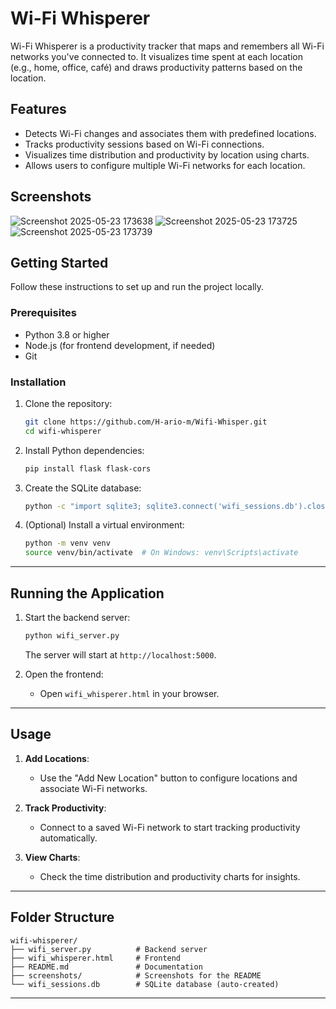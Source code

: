 # Wi-Fi Whisperer

Wi-Fi Whisperer is a productivity tracker that maps and remembers all Wi-Fi networks you've connected to. It visualizes time spent at each location (e.g., home, office, café) and draws productivity patterns based on the location.

## Features
- Detects Wi-Fi changes and associates them with predefined locations.
- Tracks productivity sessions based on Wi-Fi connections.
- Visualizes time distribution and productivity by location using charts.
- Allows users to configure multiple Wi-Fi networks for each location.

## Screenshots
![Screenshot 2025-05-23 173638](https://github.com/user-attachments/assets/baa493d2-7ea8-4168-9c91-1e85a445e400)
![Screenshot 2025-05-23 173725](https://github.com/user-attachments/assets/5d411f4c-1993-4945-a3f7-abe85fb4d43f)
![Screenshot 2025-05-23 173739](https://github.com/user-attachments/assets/f6416b19-fd7d-40cd-887e-7796558b2f70)


## Getting Started

Follow these instructions to set up and run the project locally.

### Prerequisites
- Python 3.8 or higher
- Node.js (for frontend development, if needed)
- Git

### Installation

1. Clone the repository:
   ```bash
   git clone https://github.com/H-ario-m/Wifi-Whisper.git
   cd wifi-whisperer
   ```

2. Install Python dependencies:
   ```bash
   pip install flask flask-cors
   ```

3. Create the SQLite database:
   ```bash
   python -c "import sqlite3; sqlite3.connect('wifi_sessions.db').close()"
   ```

4. (Optional) Install a virtual environment:
   ```bash
   python -m venv venv
   source venv/bin/activate  # On Windows: venv\Scripts\activate
   ```

---

## Running the Application

1. Start the backend server:
   ```bash
   python wifi_server.py
   ```

   The server will start at `http://localhost:5000`.

2. Open the frontend:
   - Open `wifi_whisperer.html` in your browser.

---

## Usage

1. **Add Locations**:
   - Use the "Add New Location" button to configure locations and associate Wi-Fi networks.

2. **Track Productivity**:
   - Connect to a saved Wi-Fi network to start tracking productivity automatically.

3. **View Charts**:
   - Check the time distribution and productivity charts for insights.

---

## Folder Structure

```
wifi-whisperer/
├── wifi_server.py          # Backend server
├── wifi_whisperer.html     # Frontend
├── README.md               # Documentation
├── screenshots/            # Screenshots for the README
└── wifi_sessions.db        # SQLite database (auto-created)
```

---

